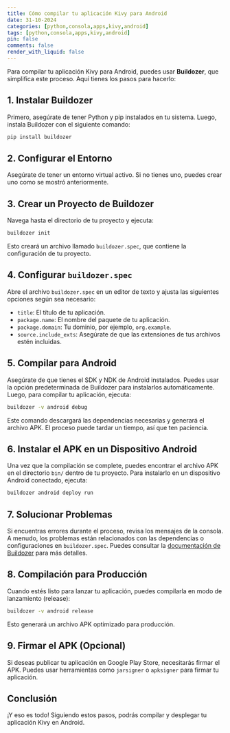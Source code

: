 ```yaml
---
title: Cómo compilar tu aplicación Kivy para Android
date: 31-10-2024
categories: [python,consola,apps,kivy,android]
tags: [python,consola,apps,kivy,android]
pin: false
comments: false
render_with_liquid: false
---
```


Para compilar tu aplicación Kivy para Android, puedes usar **Buildozer**, que simplifica este proceso. Aquí tienes los pasos para hacerlo:

## 1. Instalar Buildozer

Primero, asegúrate de tener Python y pip instalados en tu sistema. Luego, instala Buildozer con el siguiente comando:

```bash
pip install buildozer
```

## 2. Configurar el Entorno

Asegúrate de tener un entorno virtual activo. Si no tienes uno, puedes crear uno como se mostró anteriormente.

## 3. Crear un Proyecto de Buildozer

Navega hasta el directorio de tu proyecto y ejecuta:

```bash
buildozer init
```

Esto creará un archivo llamado `buildozer.spec`, que contiene la configuración de tu proyecto.

## 4. Configurar `buildozer.spec`

Abre el archivo `buildozer.spec` en un editor de texto y ajusta las siguientes opciones según sea necesario:

- `title`: El título de tu aplicación.
- `package.name`: El nombre del paquete de tu aplicación.
- `package.domain`: Tu dominio, por ejemplo, `org.example`.
- `source.include_exts`: Asegúrate de que las extensiones de tus archivos estén incluidas.

## 5. Compilar para Android

Asegúrate de que tienes el SDK y NDK de Android instalados. Puedes usar la opción predeterminada de Buildozer para instalarlos automáticamente. Luego, para compilar tu aplicación, ejecuta:

```bash
buildozer -v android debug
```

Este comando descargará las dependencias necesarias y generará el archivo APK. El proceso puede tardar un tiempo, así que ten paciencia.

## 6. Instalar el APK en un Dispositivo Android

Una vez que la compilación se complete, puedes encontrar el archivo APK en el directorio `bin/` dentro de tu proyecto. Para instalarlo en un dispositivo Android conectado, ejecuta:

```bash
buildozer android deploy run
```

## 7. Solucionar Problemas

Si encuentras errores durante el proceso, revisa los mensajes de la consola. A menudo, los problemas están relacionados con las dependencias o configuraciones en `buildozer.spec`. Puedes consultar la [documentación de Buildozer](https://buildozer.readthedocs.io/en/latest/) para más detalles.

## 8. Compilación para Producción

Cuando estés listo para lanzar tu aplicación, puedes compilarla en modo de lanzamiento (release):

```bash
buildozer -v android release
```

Esto generará un archivo APK optimizado para producción.

## 9. Firmar el APK (Opcional)

Si deseas publicar tu aplicación en Google Play Store, necesitarás firmar el APK. Puedes usar herramientas como `jarsigner` o `apksigner` para firmar tu aplicación.

## Conclusión

¡Y eso es todo! Siguiendo estos pasos, podrás compilar y desplegar tu aplicación Kivy en Android.

